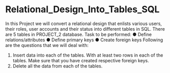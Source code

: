 # Relational_Design_Into_Tables_SQL 
In this Project we will convert a relational design that enlists various users, their roles, user accounts and their status into different tables in SQL.
There are 5 tables in PROJECT_2 database.
Task to be performed:
● Define relations/attributes 
● Define primary keys 
● Create foreign keys
Following are the questions that we will deal with:
1. Insert data into each of the tables. With at least two rows in each of the tables. Make sure that you have created respective foreign keys.
2. Delete all the data from each of the tables.
